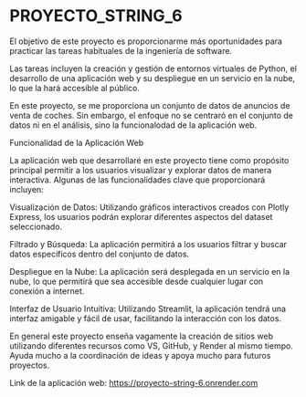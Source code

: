 # PROYECTO_STRING_6

El objetivo de este proyecto es proporcionarme más oportunidades para practicar las tareas habituales de la ingeniería de software. 

Las tareas incluyen la creación y gestión de entornos virtuales de Python, el desarrollo de una aplicación web y su despliegue en un servicio en la nube, lo que la hará accesible al público.

En este proyecto, se me proporciona un conjunto de datos de anuncios de venta de coches. Sin embargo, el enfoque no se centraró en el conjunto de datos ni en el análisis, sino la funcionalodad de la aplicación web.

Funcionalidad de la Aplicación Web

La aplicación web que desarrollaré en este proyecto tiene como propósito principal permitir a los usuarios visualizar y explorar datos de manera interactiva. Algunas de las funcionalidades clave que proporcionará incluyen:

Visualización de Datos: Utilizando gráficos interactivos creados con Plotly Express, los usuarios podrán explorar diferentes aspectos del dataset seleccionado.

Filtrado y Búsqueda: La aplicación permitirá a los usuarios filtrar y buscar datos específicos dentro del conjunto de datos.

Despliegue en la Nube: La aplicación será desplegada en un servicio en la nube, lo que permitirá que sea accesible desde cualquier lugar con conexión a internet.

Interfaz de Usuario Intuitiva: Utilizando Streamlit, la aplicación tendrá una interfaz amigable y fácil de usar, facilitando la interacción con los datos.

En general este proyecto enseña vagamente la creación de sitios web utilizando diferentes recursos como VS, GitHub, y Render al mismo tiempo. Ayuda mucho a la coordinación de ideas y apoya mucho para futuros proyectos.

Link de la aplicación web: https://proyecto-string-6.onrender.com 